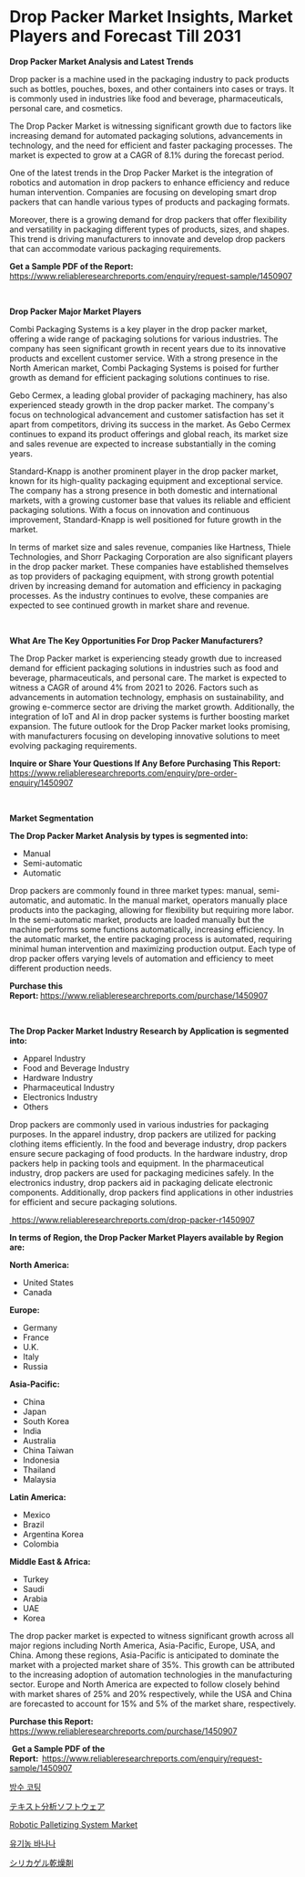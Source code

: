 <p><h1>Drop Packer Market Insights, Market Players and Forecast Till 2031</h1></p><p><strong>Drop Packer Market Analysis and Latest Trends</strong></p>
<p><p>Drop packer is a machine used in the packaging industry to pack products such as bottles, pouches, boxes, and other containers into cases or trays. It is commonly used in industries like food and beverage, pharmaceuticals, personal care, and cosmetics.</p><p>The Drop Packer Market is witnessing significant growth due to factors like increasing demand for automated packaging solutions, advancements in technology, and the need for efficient and faster packaging processes. The market is expected to grow at a CAGR of 8.1% during the forecast period.</p><p>One of the latest trends in the Drop Packer Market is the integration of robotics and automation in drop packers to enhance efficiency and reduce human intervention. Companies are focusing on developing smart drop packers that can handle various types of products and packaging formats.</p><p>Moreover, there is a growing demand for drop packers that offer flexibility and versatility in packaging different types of products, sizes, and shapes. This trend is driving manufacturers to innovate and develop drop packers that can accommodate various packaging requirements.</p></p>
<p><strong>Get a Sample PDF of the Report:&nbsp;</strong> <a href="https://www.reliableresearchreports.com/enquiry/request-sample/1450907">https://www.reliableresearchreports.com/enquiry/request-sample/1450907</a></p>
<p>&nbsp;</p>
<p><strong>Drop Packer Major Market Players</strong></p>
<p><p>Combi Packaging Systems is a key player in the drop packer market, offering a wide range of packaging solutions for various industries. The company has seen significant growth in recent years due to its innovative products and excellent customer service. With a strong presence in the North American market, Combi Packaging Systems is poised for further growth as demand for efficient packaging solutions continues to rise.</p><p>Gebo Cermex, a leading global provider of packaging machinery, has also experienced steady growth in the drop packer market. The company's focus on technological advancement and customer satisfaction has set it apart from competitors, driving its success in the market. As Gebo Cermex continues to expand its product offerings and global reach, its market size and sales revenue are expected to increase substantially in the coming years.</p><p>Standard-Knapp is another prominent player in the drop packer market, known for its high-quality packaging equipment and exceptional service. The company has a strong presence in both domestic and international markets, with a growing customer base that values its reliable and efficient packaging solutions. With a focus on innovation and continuous improvement, Standard-Knapp is well positioned for future growth in the market.</p><p>In terms of market size and sales revenue, companies like Hartness, Thiele Technologies, and Shorr Packaging Corporation are also significant players in the drop packer market. These companies have established themselves as top providers of packaging equipment, with strong growth potential driven by increasing demand for automation and efficiency in packaging processes. As the industry continues to evolve, these companies are expected to see continued growth in market share and revenue.</p></p>
<p>&nbsp;</p>
<p><strong>What Are The Key Opportunities For Drop Packer Manufacturers?</strong></p>
<p><p>The Drop Packer market is experiencing steady growth due to increased demand for efficient packaging solutions in industries such as food and beverage, pharmaceuticals, and personal care. The market is expected to witness a CAGR of around 4% from 2021 to 2026. Factors such as advancements in automation technology, emphasis on sustainability, and growing e-commerce sector are driving the market growth. Additionally, the integration of IoT and AI in drop packer systems is further boosting market expansion. The future outlook for the Drop Packer market looks promising, with manufacturers focusing on developing innovative solutions to meet evolving packaging requirements.</p></p>
<p><strong>Inquire or Share Your Questions If Any Before Purchasing This Report:</strong> <a href="https://www.reliableresearchreports.com/enquiry/pre-order-enquiry/1450907">https://www.reliableresearchreports.com/enquiry/pre-order-enquiry/1450907</a></p>
<p>&nbsp;</p>
<p><strong>Market Segmentation</strong></p>
<p><strong>The Drop Packer Market Analysis by types is segmented into:</strong></p>
<p><ul><li>Manual</li><li>Semi-automatic</li><li>Automatic</li></ul></p>
<p><p>Drop packers are commonly found in three market types: manual, semi-automatic, and automatic. In the manual market, operators manually place products into the packaging, allowing for flexibility but requiring more labor. In the semi-automatic market, products are loaded manually but the machine performs some functions automatically, increasing efficiency. In the automatic market, the entire packaging process is automated, requiring minimal human intervention and maximizing production output. Each type of drop packer offers varying levels of automation and efficiency to meet different production needs.</p></p>
<p><strong>Purchase this Report:&nbsp;</strong><a href="https://www.reliableresearchreports.com/purchase/1450907">https://www.reliableresearchreports.com/purchase/1450907</a></p>
<p>&nbsp;</p>
<p><strong>The Drop Packer Market Industry Research by Application is segmented into:</strong></p>
<p><ul><li>Apparel Industry</li><li>Food and Beverage Industry</li><li>Hardware Industry</li><li>Pharmaceutical Industry</li><li>Electronics Industry</li><li>Others</li></ul></p>
<p><p>Drop packers are commonly used in various industries for packaging purposes. In the apparel industry, drop packers are utilized for packing clothing items efficiently. In the food and beverage industry, drop packers ensure secure packaging of food products. In the hardware industry, drop packers help in packing tools and equipment. In the pharmaceutical industry, drop packers are used for packaging medicines safely. In the electronics industry, drop packers aid in packaging delicate electronic components. Additionally, drop packers find applications in other industries for efficient and secure packaging solutions.</p></p>
<p><a href="https://www.reliableresearchreports.com/drop-packer-r1450907">&nbsp;https://www.reliableresearchreports.com/drop-packer-r1450907</a></p>
<p><strong>In terms of Region, the Drop Packer Market Players available by Region are:</strong></p>
<p>
    <p> <strong> North America: </strong>
        <ul>
            <li>United States</li>
            <li>Canada</li>
        </ul>
        </p> 
    <p> <strong> Europe: </strong>
        <ul>
            <li>Germany</li>
            <li>France</li>
            <li>U.K.</li>
            <li>Italy</li>
            <li>Russia</li>
        </ul>
        </p> 
    <p> <strong> Asia-Pacific: </strong>
        <ul>
            <li>China</li>
            <li>Japan</li>
            <li>South Korea</li>
            <li>India</li>
            <li>Australia</li>
            <li>China Taiwan</li>
            <li>Indonesia</li>
            <li>Thailand</li>
            <li>Malaysia</li>
        </ul>
        </p> 
    <p> <strong> Latin America: </strong>
        <ul>
            <li>Mexico</li>
            <li>Brazil</li>
            <li>Argentina Korea</li>
            <li>Colombia</li>
        </ul>
        </p> 
    <p> <strong> Middle East & Africa: </strong>
        <ul>
            <li>Turkey</li>
            <li>Saudi</li>
            <li>Arabia</li>
            <li>UAE</li>
            <li>Korea</li>
        </ul>
    </p>
    </p>
<p><p>The drop packer market is expected to witness significant growth across all major regions including North America, Asia-Pacific, Europe, USA, and China. Among these regions, Asia-Pacific is anticipated to dominate the market with a projected market share of 35%. This growth can be attributed to the increasing adoption of automation technologies in the manufacturing sector. Europe and North America are expected to follow closely behind with market shares of 25% and 20% respectively, while the USA and China are forecasted to account for 15% and 5% of the market share, respectively.</p></p>
<p><strong>Purchase this Report: </strong><a href="https://www.reliableresearchreports.com/purchase/1450907">https://www.reliableresearchreports.com/purchase/1450907</a></p>
<p>&nbsp;<strong>Get a Sample PDF of the Report:&nbsp;&nbsp;</strong><a href="https://www.reliableresearchreports.com/enquiry/request-sample/1450907">https://www.reliableresearchreports.com/enquiry/request-sample/1450907</a></p>
<p><strong></strong></p>
<p><p><a href="https://medium.com/@evo032/%EB%AC%BC%EC%97%90-%EA%B0%95%ED%95%9C-%EC%BD%94%ED%8C%85-%EC%8B%9C%EC%9E%A5-%EC%9C%A0%ED%98%95-%EC%9D%91%EC%9A%A9-%EB%B0%8F-%EC%A7%80%EB%A6%AC%EC%97%90-%EB%8C%80%ED%95%9C-%ED%8F%AC%EA%B4%84%EC%A0%81%EC%9D%B8-%ED%8F%89%EA%B0%80-8b8bc08c74a8">방수 코팅</a></p><p><a href="https://medium.com/@alletty768546/%E6%AC%A1%E3%81%AE%E6%96%87%E3%82%92%E6%97%A5%E6%9C%AC%E8%AA%9E%E3%81%AB%E7%BF%BB%E8%A8%B3%E3%81%99%E3%82%8B%E3%81%A8-%E3%83%86%E3%82%AD%E3%82%B9%E3%83%88%E5%88%86%E6%9E%90%E3%82%BD%E3%83%95%E3%83%88%E3%82%A6%E3%82%A7%E3%82%A2%E5%B8%82%E5%A0%B4%E3%81%AE%E8%A6%8F%E6%A8%A1-cagr-%E3%83%88%E3%83%AC%E3%83%B3%E3%83%89-2024-2030-f51e617a15d6">テキスト分析ソフトウェア</a></p><p><a href="https://github.com/Airanohannonzb68e5pb53oc1/Market-Research-Report-List-2/blob/main/robotic-palletizing-system-market.md">Robotic Palletizing System Market</a></p><p><a href="https://github.com/JeromeRtyau89966/Market-Research-Report-List-1/blob/main/354462926824.md">유기농 바나나</a></p><p><a href="https://github.com/AriMuller2009/Market-Research-Report-List-1/blob/main/625026429140.md">シリカゲル乾燥剤</a></p></p>